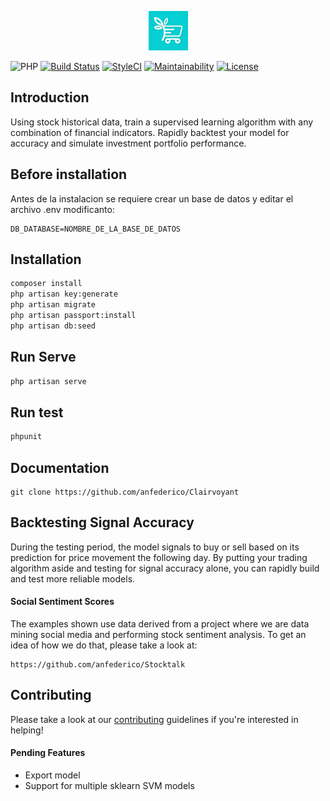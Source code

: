 <p align="center"><img width=12.5% src="/public/media/logo.jpeg"></p>


![PHP](https://img.shields.io/packagist/php-v/laravel/laravel.svg)
[![Build Status](https://travis-ci.org/anfederico/Clairvoyant.svg?branch=master)](https://travis-ci.org/anfederico/Clairvoyant)
[![StyleCI](https://github.styleci.io/repos/197462595/shield?branch=develop)](https://github.styleci.io/repos/197462595)
[![Maintainability](https://api.codeclimate.com/v1/badges/6c499259a6586d803ea9/maintainability)](https://codeclimate.com/github/feel-fit/feel-fit-back/maintainability)
[![License](https://img.shields.io/badge/license-MIT-blue.svg)](https://opensource.org/licenses/MIT)

## Introduction

Using stock historical data, train a supervised learning algorithm with any combination of financial indicators. Rapidly backtest your model for accuracy and simulate investment portfolio performance. 

## Before installation
Antes de la instalacion se requiere crear un base de datos y editar el archivo .env modificanto:
```dotenv
DB_DATABASE=NOMBRE_DE_LA_BASE_DE_DATOS
```
## Installation
```bash
composer install
php artisan key:generate
php artisan migrate
php artisan passport:install
php artisan db:seed
```

## Run Serve
```bash
php artisan serve
```

## Run test
```bash
phpunit
```

## Documentation
```text
git clone https://github.com/anfederico/Clairvoyant
```

## Backtesting Signal Accuracy
During the testing period, the model signals to buy or sell based on its prediction for price
movement the following day. By putting your trading algorithm aside and testing for signal accuracy
alone, you can rapidly build and test more reliable models.


#### Social Sentiment Scores
The examples shown use data derived from a project where we are data mining social media and performing stock sentiment analysis. To get an idea of how we do that, please take a look at:
```text
https://github.com/anfederico/Stocktalk
```


## Contributing
Please take a look at our [contributing](https://github.com/anfederico/Clairvoyant/blob/master/CONTRIBUTING.md) guidelines if you're interested in helping!
#### Pending Features
- Export model
- Support for multiple sklearn SVM models
